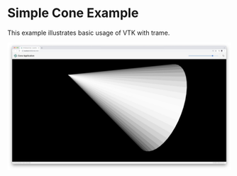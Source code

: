 # Simple Cone Example
This example illustrates basic usage of VTK with trame.

![Simple Cone Example](../../../docs/vitepress/assets/images/examples/SimpleCone.jpg)
